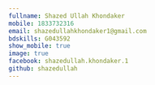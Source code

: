 ```yaml
---
fullname: Shazed Ullah Khondaker  
mobile: 1833732316
email: shazedullahkhondaker1@gmail.com
bdskills: G043592
show_mobile: true
image: true
facebook: shazedullah.khondaker.1 
github: shazedullah
---
```

